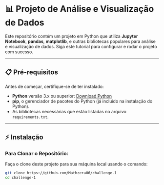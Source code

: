 # 📊 Projeto de Análise e Visualização de Dados

Este repositório contém um projeto em Python que utiliza **Jupyter Notebook**, **pandas**, **matplotlib**, e outras bibliotecas populares para análise e visualização de dados. Siga este tutorial para configurar e rodar o projeto com sucesso.

---

## 📋 Pré-requisitos

Antes de começar, certifique-se de ter instalado:
- **Python** versão 3.x ou superior: [Download Python](https://www.python.org/downloads/)
- **pip**, o gerenciador de pacotes do Python (já incluído na instalação do Python).
- As bibliotecas necessárias que estão listadas no arquivo `requirements.txt`.

---

## ⚡ Instalação

### Para Clonar o Repositório:

Faça o clone deste projeto para sua máquina local usando o comando:

```bash
git clone https://github.com/Mathzera06/challenge-1
cd challenge-1
